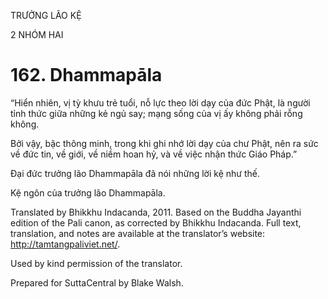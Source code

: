 TRƯỞNG LÃO KỆ

2 NHÓM HAI

# 162\. Dhammapāla

“Hiển nhiên, vị tỳ khưu trẻ tuổi, nỗ lực theo lời dạy của đức Phật, là người tỉnh thức giữa những kẻ ngủ say; mạng sống của vị ấy không phải rỗng không.

Bởi vậy, bậc thông minh, trong khi ghi nhớ lời dạy của chư Phật, nên ra sức về đức tin, về giới, về niềm hoan hỷ, và về việc nhận thức Giáo Pháp.”

Đại đức trưởng lão Dhammapāla đã nói những lời kệ như thế.

Kệ ngôn của trưởng lão Dhammapāla.

Translated by Bhikkhu Indacanda, 2011. Based on the Buddha Jayanthi edition of the Pali canon, as corrected by Bhikkhu Indacanda. Full text, translation, and notes are available at the translator’s website: http://tamtangpaliviet.net/.

Used by kind permission of the translator.

Prepared for SuttaCentral by Blake Walsh.